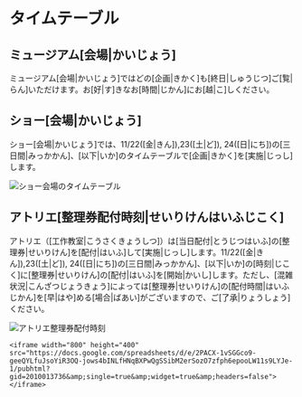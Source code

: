 # タイムテーブル

## ミュージアム[会場|かいじょう]

ミュージアム[会場|かいじょう]ではどの[企画|きかく]も[終日|しゅうじつ]ご[覧|らん]いただけます。お[好|す]きなお[時間|じかん]にお[越|こ]しください。

## ショー[会場|かいじょう]

ショー[会場|かいじょう]では、11/22([金|きん]),23([土|ど]), 24([日|にち])の[三日間|みっかかん]、[以下|いか]のタイムテーブルで[企画|きかく]を[実施|じっし]します。

![ショー会場のタイムテーブル](/img/timetable/ショー会場_タイムテーブル.png)

## アトリエ[整理券配付時刻|せいりけんはいふじこく]

アトリエ（[工作教室|こうさくきょうしつ]）は[当日配付|とうじつはいふ]の[整理券|せいりけん]を[配付|はいふ]して[実施|じっし]します。11/22([金|きん]),23([土|ど]), 24([日|にち])の[三日間|みっかかん]、[以下|いか]の[時刻|じこく]に[整理券|せいりけん]の[配付|はいふ]を[開始|かいし]します。ただし、[混雑状況|こんざつじょうきょう]によっては[整理券|せいりけん]の[配付時間|はいふじかん]を[早|はや]める[場合|ばあい]がございますので、ご[了承|りょうしょう]ください。

![アトリエ整理券配付時刻](/img/timetable/アトリエ会場_タイムテーブル.png)

```
<iframe width="800" height="400" src="https://docs.google.com/spreadsheets/d/e/2PACX-1vSGGco9-geeQYLfuJsoYiR3OQ-jows4bINLfHNqBXPwQgSSibM2erSozO7zfph6epooLW11s9LYJe-1/pubhtml?gid=2010013736&amp;single=true&amp;widget=true&amp;headers=false"></iframe>
```